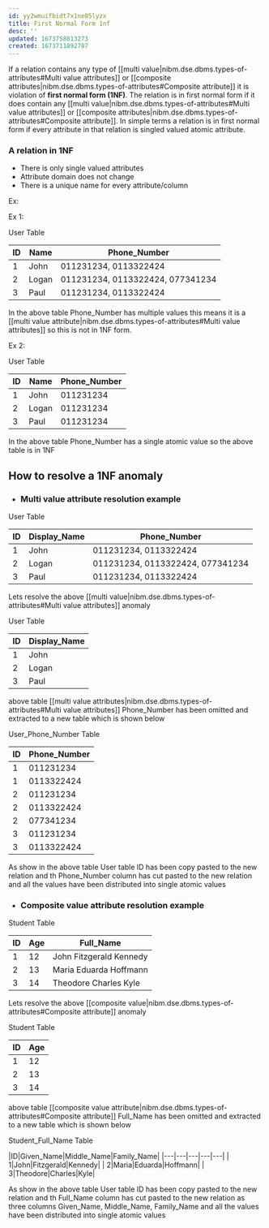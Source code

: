 ```yaml
---
id: yy2wmuifbidt7x1ne05lyzx
title: First Normal Form 1nf
desc: ''
updated: 1673758813273
created: 1673711892787
---
```


If a relation contains any type of [[multi value|nibm.dse.dbms.types-of-attributes#Multi value attributes]] or [[composite attributes|nibm.dse.dbms.types-of-attributes#Composite attribute]] it is violation of **first normal form (1NF)**. The relation is in first normal form if it does contain any [[multi value|nibm.dse.dbms.types-of-attributes#Multi value attributes]] or [[composite attributes|nibm.dse.dbms.types-of-attributes#Composite attribute]]. In simple terms a relation is in first normal form if every attribute in that relation is singled valued atomic attribute.

### A relation in 1NF

- There is only single valued attributes
- Attribute domain does not change
- There is a unique name for every attribute/column

Ex:

Ex 1:

User Table

|ID|Name|Phone_Number|
|---|---|---|
| 1|John|011231234, 0113322424|
| 2|Logan|011231234, 0113322424, 077341234|
| 3|Paul|011231234, 0113322424|

In the above table Phone_Number has multiple values this means it is a [[multi value attribute|nibm.dse.dbms.types-of-attributes#Multi value attributes]] so this is not in 1NF form.

Ex 2:

User Table

|ID|Name|Phone_Number|
|---|---|---|
| 1|John|011231234|
| 2|Logan|011231234|
| 3|Paul|011231234|

In the above table Phone_Number has a single atomic value so the above table is in 1NF

## How to resolve a 1NF anomaly

- ### Multi value attribute resolution example

User Table

|ID|Display_Name|Phone_Number|
|---|---|---|
| 1|John|011231234, 0113322424|
| 2|Logan|011231234, 0113322424, 077341234|
| 3|Paul|011231234, 0113322424|

Lets resolve the above [[multi value|nibm.dse.dbms.types-of-attributes#Multi value attributes]] anomaly

User Table

|ID|Display_Name|
|---|---|
| 1|John|
| 2|Logan|
| 3|Paul|

above table [[multi value attributes|nibm.dse.dbms.types-of-attributes#Multi value attributes]] Phone_Number has been omitted and extracted to a new table which is shown below

User_Phone_Number Table

|ID|Phone_Number|
|---|---|
| 1|011231234|
| 1|0113322424|
| 2|011231234|
| 2|0113322424|
| 2|077341234|
| 3|011231234|
| 3|0113322424|

As show in the above table User table ID has been copy pasted to the new relation and th Phone_Number column has cut pasted to the new relation and all the values have been distributed into single atomic values

- ### Composite value attribute resolution example

Student Table

|ID|Age|Full_Name|
|---|---|---|
| 1|12|John Fitzgerald Kennedy|
| 2|13|Maria Eduarda Hoffmann|
| 3|14|Theodore Charles Kyle|

Lets resolve the above [[composite value|nibm.dse.dbms.types-of-attributes#Composite attribute]] anomaly

Student Table

|ID|Age|
|---|---|
| 1|12|
| 2|13|
| 3|14|

above table [[composite value attribute|nibm.dse.dbms.types-of-attributes#Composite attribute]] Full_Name has been omitted and extracted to a new table which is shown below

Student_Full_Name Table

|ID|Given_Name|Middle_Name|Family_Name|
|---|---|---|---|---|
| 1|John|Fitzgerald|Kennedy|
| 2|Maria|Eduarda|Hoffmann|
| 3|Theodore|Charles|Kyle|

As show in the above table User table ID has been copy pasted to the new relation and th Full_Name column has cut pasted to the new relation as three columns Given_Name, Middle_Name, Family_Name and all the values have been distributed into single atomic values
